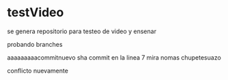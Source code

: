 # testVideo
se genera repositorio para testeo de video y ensenar

probando branches


aaaaaaaaacommitnuevo
sha commit en la linea 7 mira nomas chupetesuazo

conflicto nuevamente